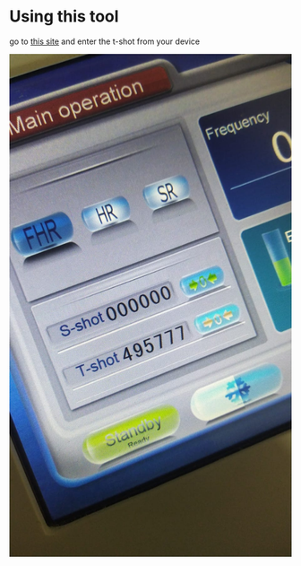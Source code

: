 # Using this tool
go to [this site](https://hexcalcdemo.herokuapp.com/home) and enter the t-shot from your device

![t-shot](https://github.com/villayer/Enigma/blob/master/Assets/tshot.jpeg)
